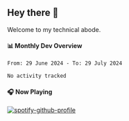 ## Hey there 👋

Welcome to my technical abode.

#### 📊 Monthly Dev Overview
<!--START_SECTION:waka-->

```txt
From: 29 June 2024 - To: 29 July 2024

No activity tracked
```

<!--END_SECTION:waka-->

#### 🎧 Now Playing

[![spotify-github-profile](https://spotify-github-profile.vercel.app/api/view?uid=james2mid&cover_image=true&theme=natemoo-re)](https://open.spotify.com/user/james2mid?si=2b3baf2b09cb499e)
